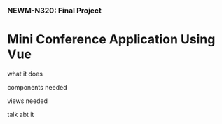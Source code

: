 ### NEWM-N320: Final Project

# Mini Conference Application Using Vue

what it does

components needed

views needed

talk abt it
